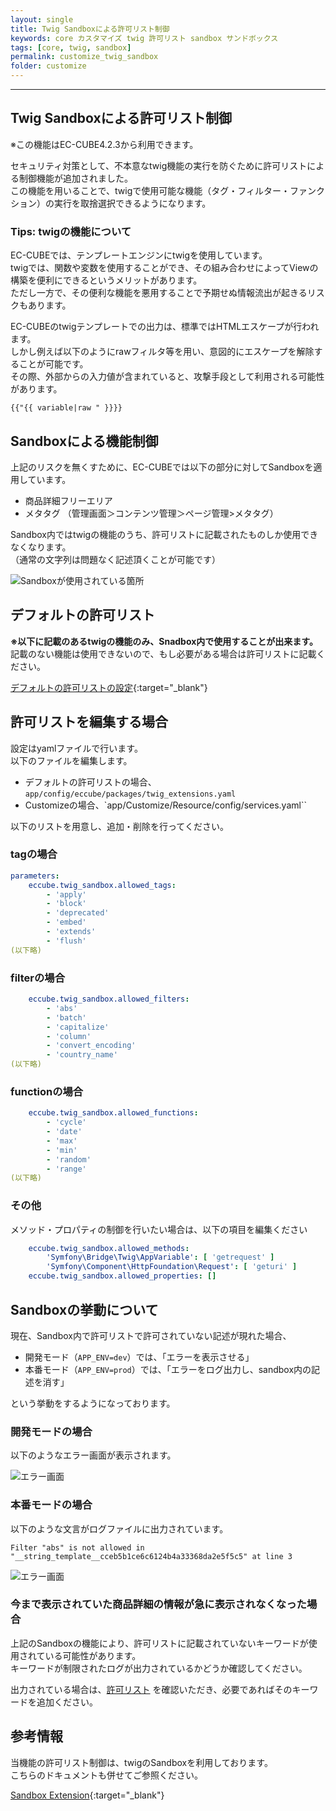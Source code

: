 ```yaml
---
layout: single
title: Twig Sandboxによる許可リスト制御
keywords: core カスタマイズ twig 許可リスト sandbox サンドボックス
tags: [core, twig, sandbox]
permalink: customize_twig_sandbox
folder: customize
---
```



---

## Twig Sandboxによる許可リスト制御

※この機能はEC-CUBE4.2.3から利用できます。

セキュリティ対策として、不本意なtwig機能の実行を防ぐために許可リストによる制御機能が追加されました。  
この機能を用いることで、twigで使用可能な機能（タグ・フィルター・ファンクション）の実行を取捨選択できるようになります。

### Tips: twigの機能について

EC-CUBEでは、テンプレートエンジンにtwigを使用しています。  
twigでは、関数や変数を使用することができ、その組み合わせによってViewの構築を便利にできるというメリットがあります。  
ただし一方で、その便利な機能を悪用することで予期せぬ情報流出が起きるリスクもあります。  

EC-CUBEのtwigテンプレートでの出力は、標準ではHTMLエスケープが行われます。  
しかし例えば以下のようにrawフィルタ等を用い、意図的にエスケープを解除することが可能です。  
その際、外部からの入力値が含まれていると、攻撃手段として利用される可能性があります。

```
{{"{{ variable|raw " }}}}
```

## Sandboxによる機能制御

上記のリスクを無くすために、EC-CUBEでは以下の部分に対してSandboxを適用しています。  

* 商品詳細フリーエリア
* メタタグ （管理画面＞コンテンツ管理＞ページ管理>メタタグ）

Sandbox内ではtwigの機能のうち、許可リストに記載されたものしか使用できなくなります。  
（通常の文字列は問題なく記述頂くことが可能です）

![Sandboxが使用されている箇所]({{site.baseurl}}/images/customize/sandbox.png)

## デフォルトの許可リスト

**※以下に記載のあるtwigの機能のみ、Snadbox内で使用することが出来ます。**  
記載のない機能は使用できないので、もし必要がある場合は許可リストに記載ください。

[デフォルトの許可リストの設定](https://github.com/EC-CUBE/ec-cube/blob/4.2/app/config/eccube/packages/twig_extensions.yaml){:target="_blank"}


## 許可リストを編集する場合

設定はyamlファイルで行います。  
以下のファイルを編集します。

* デフォルトの許可リストの場合、 `app/config/eccube/packages/twig_extensions.yaml`
* Customizeの場合、`app/Customize/Resource/config/services.yaml``

以下のリストを用意し、追加・削除を行ってください。

### tagの場合

```yaml
parameters:
    eccube.twig_sandbox.allowed_tags:
        - 'apply'
        - 'block'
        - 'deprecated'
        - 'embed'
        - 'extends'
        - 'flush'
(以下略)
```

### filterの場合

```yaml
    eccube.twig_sandbox.allowed_filters:
        - 'abs'
        - 'batch'
        - 'capitalize'
        - 'column'
        - 'convert_encoding'
        - 'country_name'
(以下略)
```

### functionの場合

```yaml
    eccube.twig_sandbox.allowed_functions:
        - 'cycle'
        - 'date'
        - 'max'
        - 'min'
        - 'random'
        - 'range'
(以下略)
```

### その他

メソッド・プロパティの制御を行いたい場合は、以下の項目を編集ください

```yaml
    eccube.twig_sandbox.allowed_methods:
        'Symfony\Bridge\Twig\AppVariable': [ 'getrequest' ]
        'Symfony\Component\HttpFoundation\Request': [ 'geturi' ]
    eccube.twig_sandbox.allowed_properties: []
```

## Sandboxの挙動について

現在、Sandbox内で許可リストで許可されていない記述が現れた場合、

* 開発モード（`APP_ENV=dev`）では、「エラーを表示させる」
* 本番モード（`APP_ENV=prod`）では、「エラーをログ出力し、sandbox内の記述を消す」

という挙動をするようになっております。

### 開発モードの場合

以下のようなエラー画面が表示されます。

![エラー画面]({{site.baseurl}}/images/customize/error_screen.png)


### 本番モードの場合

以下のような文言がログファイルに出力されています。

```
Filter "abs" is not allowed in "__string_template__cceb5b1ce6c6124b4a33368da2e5f5c5" at line 3
```

![エラー画面]({{site.baseurl}}/images/customize/log_screen.png)


### 今まで表示されていた商品詳細の情報が急に表示されなくなった場合

上記のSandboxの機能により、許可リストに記載されていないキーワードが使用されている可能性があります。  
キーワードが制限されたログが出力されているかどうか確認してください。

出力されている場合は、[許可リスト](#デフォルトの許可リスト) を確認いただき、必要であればそのキーワードを追加ください。

## 参考情報

当機能の許可リスト制御は、twigのSandboxを利用しております。  
こちらのドキュメントも併せてご参照ください。

[Sandbox Extension](https://php-log.net/twig/3.x/api.html#sandbox-extension){:target="_blank"}
